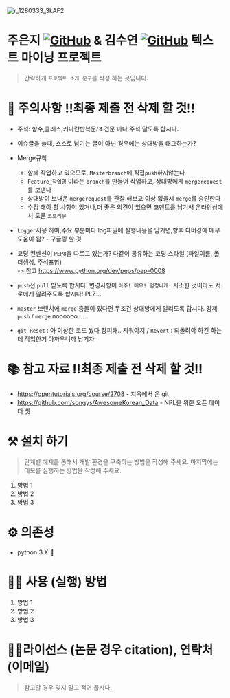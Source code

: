 ![r_1280333_3kAF2](https://user-images.githubusercontent.com/37266170/91690682-5a91fb80-eba1-11ea-970f-eb6a96ca7bfb.gif)

# 주은지 [![GitHub](http://img.shields.io/badge/-GitHub-black?style=flat-square&logo=github&link=https://github.com/junji9072)](https://github.com/junji9072) & 김수연 [![GitHub](http://img.shields.io/badge/-GitHub-black?style=flat-square&logo=github&link=https://github.com/SYEON9)](https://github.com/SYEON9) 텍스트 마이닝 프로젝트
> 간략하게 `프로젝트 소개 문구`를 작성 하는 곳입니다.

# 🚨 주의사항 !!최종 제출 전 삭제 할 것!!
* 주석: 함수,클래스,커다란반복문/조건문 마다 주석 달도록 합시다.
* 이슈글을 쓸때, 스스로 남기는 글이 아닌 경우에는 상대방을 태그하는가?
* Merge규칙
    * 함께 작업하고 있으므로, `Masterbranch`에 직접`push`하지않는다  
    * `Feature_작업명` 이라는 `branch`를 만들어 작업하고, 상대방에게 `mergerequest`를 보낸다 
    * 상대방이 보내온 `mergerequest`를 관찰 해보고 이상 없을시 `merge`를 승인한다
    * 수정 해야 할 사항이 있거나,더 좋은 의견이 있으면 코멘트를 남겨서 온라인상에서 토론 `코드리뷰`  

* `Logger`사용 하여,주요 부분마다 log파일에 실행내용을 남기면,향후 디버깅에 매우 도움이 됨? - 구글링 할 것
* 코딩 컨벤션이 `PEP8`을 따르고 있는가? 다같이 공유하는 코딩 스타일 (파일이름, 폴더생성, 주석포함)  
-> 참고 https://www.python.org/dev/peps/pep-0008
* `push`전 `pull` 받도록 합시다. 변경사항이 `아주! 매우! 엄청나게!` 사소한 것이라도 서로에게 알려주도록 합시다! PLZ... 
* `master` 브랜치에 `merge` 충돌이 있다면 무조건 상대방에게 알리도록 합시다. 강제 `push` / `merge` noooooo......
* `git Reset` : 아 이상한 코드 썼다 창피해.. 지워야지 / `Revert` : 되돌려야 하긴 하는데 작업한거 아까우니까 남기자

# 📚 참고 자료 !!최종 제출 전 삭제 할 것!!
* https://opentutorials.org/course/2708 - 지옥에서 온 git  
* https://github.com/songys/AwesomeKorean_Data - NPL을 위한 오픈 데이터 셋

# ⚒️ 설치 하기
> 단계별 예제를 통해서 개발 환경을 구축하는 방법을 작성해 주세요. 마지막에는 데모를 실행하는 방법을 작성해 주세요.
1. 방법 1 
1. 방법 2 
1. 방법 3


# ⚙️ 의존성
* python 3.X 🐍


# 👩‍💻 사용 (실행) 방법
1. 방법 1 
1. 방법 2 
1. 방법 3


# 👩‍🎓라이선스 (논문 경우 citation), 연락처(이메일)
> 참고할 경우 잊지 말고 적어 둡시다.


